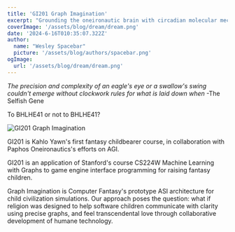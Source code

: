 ```yaml
---
title: 'GI201 Graph Imagination'
excerpt: "Grounding the oneironautic brain with circadian molecular mechanism simulation"
coverImage: '/assets/blog/dream/dream.png'
date: '2024-6-16T010:35:07.322Z'
author:
  name: "Wesley Spacebar"
  picture: '/assets/blog/authors/spacebar.png'
ogImage:
  url: '/assets/blog/dream/dream.png'
---
```

*The precision and complexity of an eagle's eye or a swallow's swing couldn't emerge without clockwork rules for what is laid down when*
-The Selfish Gene

<!-- The prereqs for this blog post include Stanford's course CS224W Machine Learning with Graphs, MIT Early Childhood Cognition Lab's research, and Paphos Oneironautics's own GI201 Graph Imagination. -->

<!-- We detect that you're not qualified to read this blog post.
You may need integrate a shelf-full of books into your simulator to spin up, we'll provide this interface to you shortly. -->

To BHLHE41 or not to BHLHE41?

![GI201 Graph Imagination](/assets/blog/dream/graph_imagination.png)


GI201 is Kahlo Yawn's first fantasy childbearer course, in collaboration with Paphos Oneironautics's efforts on AGI.

GI201 is an application of Stanford's course CS224W Machine Learning with Graphs to game engine interface programming for raising fantasy children.

Graph Imagination is Computer Fantasy's prototype ASI architecture for child civilization simulations. Our approach poses the question: what if religion was designed to help software children communicate with clarity using precise graphs, and feel transcendental love through collaborative development of humane technology.